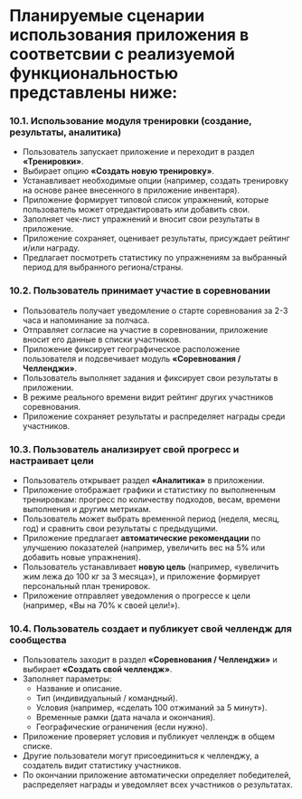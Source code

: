 # Планируемые сценарии использования приложения в соответсвии с реализуемой функциональностью представлены ниже:

### 10.1. Использование модуля тренировки (создание, результаты, аналитика)
- Пользователь запускает приложение и переходит в раздел **«Тренировки»**.
- Выбирает опцию **«Создать новую тренировку»**.
- Устанавливает необходимые опции (например, создать тренировку на основе ранее внесенного в приложение инвентаря).
- Приложение формирует типовой список упражнений, которые пользователь может отредактировать или добавить свои.
- Заполняет чек-лист упражнений и вносит свои результаты в приложение.
- Приложение сохраняет, оценивает результаты, присуждает рейтинг и/или награду.
- Предлагает посмотреть статистику по упражнениям за выбранный период для выбранного региона/страны.

### 10.2. Пользователь принимает участие в соревновании
- Пользователь получает уведомление о старте соревнования за 2-3 часа и напоминание за полчаса.
- Отправляет согласие на участие в соревновании, приложение вносит его данные в списки участников.
- Приложение фиксирует географическое расположение пользователя и подсвечивает модуль **«Соревнования / Челленджи»**.
- Пользователь выполняет задания и фиксирует свои результаты в приложении.
- В режиме реального времени видит рейтинг других участников соревнования.
- Приложение сохраняет результаты и распределяет награды среди участников.

### 10.3. Пользователь анализирует свой прогресс и настраивает цели
- Пользователь открывает раздел **«Аналитика»** в приложении.
- Приложение отображает графики и статистику по выполненным тренировкам: прогресс по количеству подходов, весам, времени выполнения и другим метрикам.
- Пользователь может выбрать временной период (неделя, месяц, год) и сравнить свои результаты с предыдущими.
- Приложение предлагает **автоматические рекомендации** по улучшению показателей (например, увеличить вес на 5% или добавить новые упражнения).
- Пользователь устанавливает **новую цель** (например, «увеличить жим лежа до 100 кг за 3 месяца»), и приложение формирует персональный план тренировок.
- Приложение отправляет уведомления о прогрессе к цели (например, «Вы на 70% к своей цели!»).

### 10.4. Пользователь создает и публикует свой челлендж для сообщества
- Пользователь заходит в раздел **«Соревнования / Челленджи»** и выбирает **«Создать свой челлендж»**.
- Заполняет параметры:
  - Название и описание.
  - Тип (индивидуальный / командный).
  - Условия (например, «сделать 100 отжиманий за 5 минут»).
  - Временные рамки (дата начала и окончания).
  - Географические ограничения (если нужно).
- Приложение проверяет условия и публикует челлендж в общем списке.
- Другие пользователи могут присоединиться к челленджу, а создатель видит статистику участников.
- По окончании приложение автоматически определяет победителей, распределяет награды и уведомляет всех участников о результатах.
